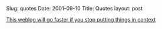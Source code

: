 Slug: quotes
Date: 2001-09-10
Title: Quotes
layout: post

<a href="http://www.dilbert.com/comics/dilbert/archive/dilbert-20010904.html">This weblog will go faster if you stop putting things in context</a>

